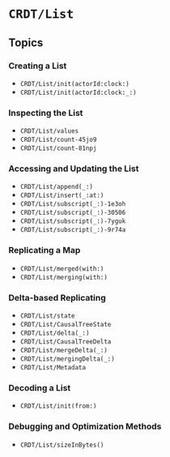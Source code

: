 # ``CRDT/List``

## Topics

### Creating a List

- ``CRDT/List/init(actorId:clock:)``
- ``CRDT/List/init(actorId:clock:_:)``

### Inspecting the List

- ``CRDT/List/values``
- ``CRDT/List/count-45jo9``
- ``CRDT/List/count-81npj``

### Accessing and Updating the List

- ``CRDT/List/append(_:)``
- ``CRDT/List/insert(_:at:)``
- ``CRDT/List/subscript(_:)-1e3oh``
- ``CRDT/List/subscript(_:)-30506``
- ``CRDT/List/subscript(_:)-7yguk``
- ``CRDT/List/subscript(_:)-9r74a``

### Replicating a Map

- ``CRDT/List/merged(with:)``
- ``CRDT/List/merging(with:)``

### Delta-based Replicating

- ``CRDT/List/state``
- ``CRDT/List/CausalTreeState``
- ``CRDT/List/delta(_:)``
- ``CRDT/List/CausalTreeDelta``
- ``CRDT/List/mergeDelta(_:)``
- ``CRDT/List/mergingDelta(_:)``
- ``CRDT/List/Metadata``

### Decoding a List

- ``CRDT/List/init(from:)``

### Debugging and Optimization Methods

- ``CRDT/List/sizeInBytes()``

